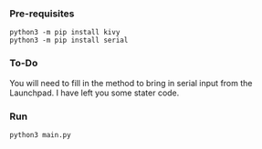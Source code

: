 

### Pre-requisites

```
python3 -m pip install kivy
python3 -m pip install serial
```
### To-Do

You will need to fill in the method to bring in serial input from the Launchpad. I have left you some stater code.

### Run
```
python3 main.py
```

